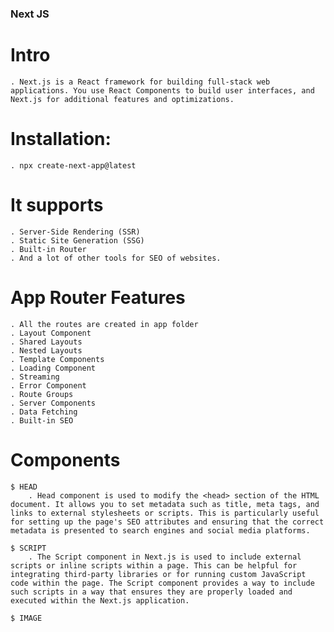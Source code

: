 ### Next JS ###

# Intro
    . Next.js is a React framework for building full-stack web applications. You use React Components to build user interfaces, and Next.js for additional features and optimizations.

# Installation:
    . npx create-next-app@latest


# It supports
    . Server-Side Rendering (SSR)
    . Static Site Generation (SSG)
    . Built-in Router 
    . And a lot of other tools for SEO of websites.

# App Router Features
    . All the routes are created in app folder
    . Layout Component
    . Shared Layouts
    . Nested Layouts
    . Template Components
    . Loading Component
    . Streaming
    . Error Component
    . Route Groups
    . Server Components
    . Data Fetching
    . Built-in SEO
    

# Components
    $ HEAD
        . Head component is used to modify the <head> section of the HTML document. It allows you to set metadata such as title, meta tags, and links to external stylesheets or scripts. This is particularly useful for setting up the page's SEO attributes and ensuring that the correct metadata is presented to search engines and social media platforms.

    $ SCRIPT
        . The Script component in Next.js is used to include external scripts or inline scripts within a page. This can be helpful for integrating third-party libraries or for running custom JavaScript code within the page. The Script component provides a way to include such scripts in a way that ensures they are properly loaded and executed within the Next.js application.

    $ IMAGE
